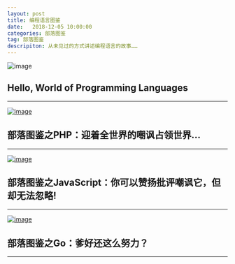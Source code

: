 ```yaml
---
layout: post
title: 编程语言图鉴
date:   2018-12-05 10:00:00
categories: 部落图鉴
tag: 部落图鉴
descripiton: 从未见过的方式讲述编程语言的故事……
---
```


![image](http://qiniu.etribe.net/18-12-5/40960729.jpg "部落图鉴")
## Hello, World of Programming Languages

---

[![image](http://qiniu.etribe.net/18-12-5/56667967.jpg "PHP")](../2019-12-05-cartoon-worldoflanguages-php/index.html)
## 部落图鉴之PHP：迎着全世界的嘲讽占领世界...

---

[![image](http://qiniu.etribe.net/18-12-5/60752667.jpg "JavaScript")](../2019-12-05-cartoon-worldoflanguages-js/index.html)
## 部落图鉴之JavaScript：你可以赞扬批评嘲讽它，但却无法忽略!

---

[![image](http://qiniu.etribe.net/18-12-5/6510566.jpg "Go")](../2019-12-05-cartoon-worldoflanguages-go/index.html)
## 部落图鉴之Go：爹好还这么努力？

---
